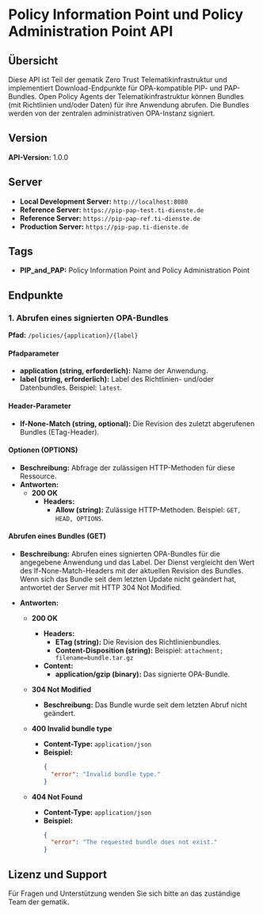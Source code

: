 # Policy Information Point und Policy Administration Point API

## Übersicht

Diese API ist Teil der gematik Zero Trust Telematikinfrastruktur und implementiert Download-Endpunkte für OPA-kompatible PIP- und PAP-Bundles. Open Policy Agents der Telematikinfrastruktur können Bundles (mit Richtlinien und/oder Daten) für ihre Anwendung abrufen. Die Bundles werden von der zentralen administrativen OPA-Instanz signiert.

## Version

**API-Version:** 1.0.0

## Server

- **Local Development Server:** `http://localhost:8080`
- **Reference Server:** `https://pip-pap-test.ti-dienste.de`
- **Reference Server:** `https://pip-pap-ref.ti-dienste.de`
- **Production Server:** `https://pip-pap.ti-dienste.de`

## Tags

- **PIP_and_PAP:** Policy Information Point and Policy Administration Point

## Endpunkte

### 1. Abrufen eines signierten OPA-Bundles

**Pfad:** `/policies/{application}/{label}`

#### Pfadparameter

- **application (string, erforderlich):** Name der Anwendung.
- **label (string, erforderlich):** Label des Richtlinien- und/oder Datenbundles. Beispiel: `latest`.

#### Header-Parameter

- **If-None-Match (string, optional):** Die Revision des zuletzt abgerufenen Bundles (ETag-Header).

#### Optionen (OPTIONS)

- **Beschreibung:** Abfrage der zulässigen HTTP-Methoden für diese Ressource.
- **Antworten:**
  - **200 OK**
    - **Headers:**
      - **Allow (string):** Zulässige HTTP-Methoden. Beispiel: `GET, HEAD, OPTIONS`.

#### Abrufen eines Bundles (GET)

- **Beschreibung:** Abrufen eines signierten OPA-Bundles für die angegebene Anwendung und das Label. Der Dienst vergleicht den Wert des If-None-Match-Headers mit der aktuellen Revision des Bundles. Wenn sich das Bundle seit dem letzten Update nicht geändert hat, antwortet der Server mit HTTP 304 Not Modified.

- **Antworten:**
  - **200 OK**
    - **Headers:**
      - **ETag (string):** Die Revision des Richtlinienbundles.
      - **Content-Disposition (string):** Beispiel: `attachment; filename=bundle.tar.gz`
    - **Content:**
      - **application/gzip (binary):** Das signierte OPA-Bundle.

  - **304 Not Modified**
    - **Beschreibung:** Das Bundle wurde seit dem letzten Abruf nicht geändert.

  - **400 Invalid bundle type**
    - **Content-Type:** `application/json`
    - **Beispiel:**
      ```json
      {
        "error": "Invalid bundle type."
      }
      ```

  - **404 Not Found**
    - **Content-Type:** `application/json`
    - **Beispiel:**
      ```json
      {
        "error": "The requested bundle does not exist."
      }
      ```

## Lizenz und Support

Für Fragen und Unterstützung wenden Sie sich bitte an das zuständige Team der gematik.

